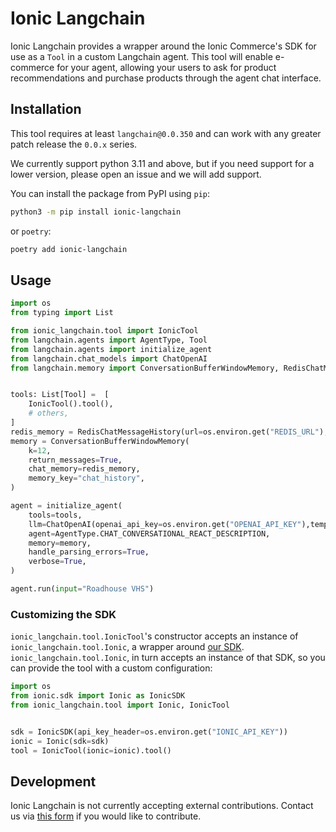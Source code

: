 # Ionic Langchain

Ionic Langchain provides a wrapper around the Ionic Commerce's SDK for use as a `Tool` in a custom Langchain agent.  This tool will enable e-commerce for your agent, allowing your users to ask for product recommendations and purchase products through the agent chat interface.

## Installation

This tool requires at least `langchain@0.0.350` and can work with any greater patch release the `0.0.x` series.

We currently support python 3.11 and above, but if you need support for a lower version, please open an issue and we will add support.

You can install the package from PyPI using `pip`:

```sh
python3 -m pip install ionic-langchain
```

or `poetry`:

```sh
poetry add ionic-langchain
```

## Usage

```python
import os
from typing import List

from ionic_langchain.tool import IonicTool
from langchain.agents import AgentType, Tool
from langchain.agents import initialize_agent
from langchain.chat_models import ChatOpenAI
from langchain.memory import ConversationBufferWindowMemory, RedisChatMessageHistory


tools: List[Tool] =  [
    IonicTool().tool(),
    # others,
]
redis_memory = RedisChatMessageHistory(url=os.environ.get("REDIS_URL"),session_id="chatId"),
memory = ConversationBufferWindowMemory(
    k=12,
    return_messages=True,
    chat_memory=redis_memory,
    memory_key="chat_history",
)

agent = initialize_agent(
    tools=tools,
    llm=ChatOpenAI(openai_api_key=os.environ.get("OPENAI_API_KEY"),temperature=0.5),
    agent=AgentType.CHAT_CONVERSATIONAL_REACT_DESCRIPTION,
    memory=memory,
    handle_parsing_errors=True,
    verbose=True,
)

agent.run(input="Roadhouse VHS")
```
### Customizing the SDK

`ionic_langchain.tool.IonicTool`'s constructor accepts an instance of `ionic_langchain.tool.Ionic`, a wrapper around [our SDK](https://pypi.org/project/Ionic-API-SDK/).  `ionic_langchain.tool.Ionic`, in turn accepts an  instance of that SDK, so you can provide the tool with a custom configuration:

```python
import os
from ionic.sdk import Ionic as IonicSDK
from ionic_langchain.tool import Ionic, IonicTool


sdk = IonicSDK(api_key_header=os.environ.get("IONIC_API_KEY"))
ionic = Ionic(sdk=sdk)
tool = IonicTool(ionic=ionic).tool()
```

## Development

Ionic Langchain is not currently accepting external contributions.  Contact us via [this form](https://ionicapi.com/contact) if you would like to contribute.
